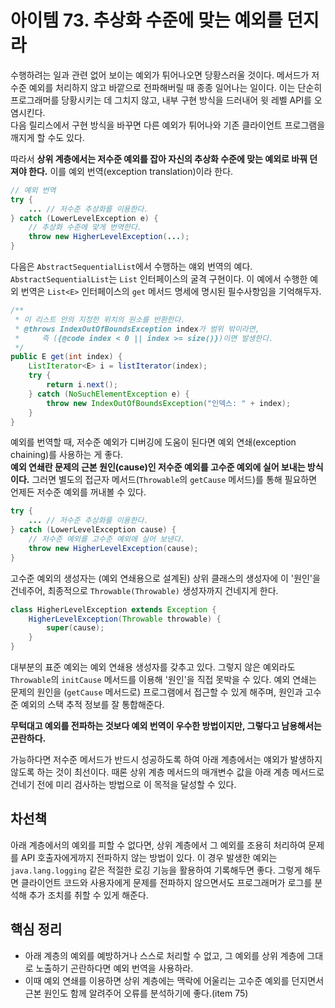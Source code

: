 # 아이템 73. 추상화 수준에 맞는 예외를 던지라
수행하려는 일과 관련 없어 보이는 예외가 튀어나오면 당황스러울 것이다. 메서드가 저수준 예외를 처리하지 않고 바깥으로 전파해버릴 때 종종 일어나는 일이다. 이는 단순히 프로그래머를 당황시키는 데 그치지 않고, 내부 구현 방식을 드러내어 윗 레벨 API를 오염시킨다.  
다음 릴리스에서 구현 방식을 바꾸면 다른 예외가 튀어나와 기존 클라이언트 프로그램을 깨지게 할 수도 있다.

따라서 **상위 계층에서는 저수준 예외를 잡아 자신의 추상화 수준에 맞는 예외로 바꿔 던져야 한다.** 이를 예외 번역(exception translation)이라 한다.

```java
// 예외 번역
try {
    ... // 저수준 추상화를 이용한다.
} catch (LowerLevelException e) {
    // 추상화 수준에 맞게 번역한다.
    throw new HigherLevelException(...);
}
```

다음은 `AbstractSequentialList`에서 수행하는 얘외 번역의 예다. `AbstractSequentialList`는 `List` 인터페이스의 굴격 구현이다. 이 예에서 수행한 예외 번역은 `List<E>` 인터페이스의 `get` 메서드 명세에 명시된 필수사항임을 기억해두자.

```java
/**
 * 이 리스트 안의 지정한 위치의 원소를 반환한다.
 * @throws IndexOutOfBoundsException index가 범위 밖이라면,
 *     즉 ({@code index < 0 || index >= size()})이면 발생한다.
 */
public E get(int index) {
    ListIterator<E> i = listIterator(index);
    try {
        return i.next();
    } catch (NoSuchElementException e) {
        throw new IndexOutOfBoundsException("인덱스: " + index);
    }
}
```

예외를 번역할 때, 저수준 예외가 디버깅에 도움이 된다면 예외 연쇄(exception chaining)를 사용하는 게 좋다.  
**예외 연쇄란 문제의 근본 원인(cause)인 저수준 예외를 고수준 예외에 실어 보내는 방식이다.** 그러면 별도의 접근자 메서드(`Throwable`의 `getCause` 메서드)를 통해 필요하면 언제든 저수준 예외를 꺼내볼 수 있다.

```java
try {
    ... // 저수준 추상화를 이용한다.
} catch (LowerLevelException cause) {
    // 저수준 예외를 고수준 예외에 실어 보낸다.
    throw new HigherLevelException(cause);
}
```

고수준 예외의 생성자는 (예외 연쇄용으로 설계된) 상위 클래스의 생성자에 이 '원인'을 건네주어, 최종적으로 `Throwable(Throwable)` 생성자까지 건네지게 한다.

```java
class HigherLevelException extends Exception {
    HigherLevelException(Throwable throwable) {
        super(cause);
    }
}
```

대부분의 표준 예외는 예외 연쇄용 생성자를 갖추고 있다. 그렇지 않은 예외라도 `Throwable`의 `initCause` 메서드를 이용해 '원인'을 직접 못박을 수 있다. 예외 연쇄는 문제의 원인을 (`getCause` 메서드로) 프로그램에서 접근할 수 있게 해주며, 원인과 고수준 예외의 스택 추적 정보를 잘 통합해준다.

**무턱대고 예외를 전파하는 것보다 예외 번역이 우수한 방법이지만, 그렇다고 남용해서는 곤란하다.**

가능하다면 저수준 메서드가 반드시 성공하도록 하여 아래 계층에서는 얘외가 발생하지 않도록 하는 것이 최선이다. 때론 상위 계층 메서드의 매개변수 값을 아래 계층 메서드로 건네기 전에 미리 검사하는 방법으로 이 목적을 달성할 수 있다.

## 차선책
아래 계층에서의 예외를 피할 수 없다면, 상위 계층에서 그 예외를 조용히 처리하여 문제를 API 호출자에게까지 전파하지 않는 방법이 있다. 이 경우 발생한 예외는 `java.lang.logging` 같은 적절한 로깅 기능을 활용하여 기록해두면 좋다. 그렇게 해두면 클라이언트 코드와 사용자에게 문제를 전파하지 않으면서도 프로그래머가 로그를 분석해 추가 조치를 취할 수 있게 해준다.

## 핵심 정리
- 아래 계층의 예외를 예방하거나 스스로 처리할 수 없고, 그 예외를 상위 계층에 그대로 노출하기 곤란하다면 예외 번역을 사용하라.
- 이때 예외 연쇄를 이용하면 상위 계층에는 맥락에 어울리는 고수준 예외를 던지면서 근본 원인도 함께 알려주어 오류를 분석하기에 좋다.(item 75)